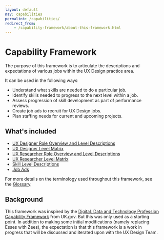 ```yaml
---
layout: default
nav: capabilities
permalink: /capabilities/
redirect_from:
    - /capability-framework/about-this-framework.html
---
```


# Capability Framework

The purpose of this framework is to articulate the descriptions and expectations of various jobs within the UX Design practice area.

It can be used in the following ways:
- Understand what skills are needed to do a particular job.
- Identify skills needed to progress to the next level within a job.
- Assess progression of skill development as part of performance reviews.
- Create job ads to recruit for UX Design jobs.
- Plan staffing needs for current and upcoming projects.

## What's included
- [UX Designer Role Overview and Level Descriptions](ux-designer-role-overview)
- [UX Designer Level Matrix](ux-designer-level-matrix)
- [UX Researcher Role Overview and Level Descriptions](ux-researcher-role-overview)
- [UX Researcher Level Matrix](ux-researcher-level-matrix)
- [Skill Level Descriptions](skill-levels)
- [Job Ads](job-ads)

For more details on the terminology used throughout this framework, see the [Glossary](glossary).

## Background
This framework was inspired by the [Digital, Data and Technology Profession Capability Framework](https://www.gov.uk/government/collections/digital-data-and-technology-profession-capability-framework) from UK.gov. But this was only used as a starting point. In addition to making some initial modifications (namely replacing Esses with Zees), the expectation is that this framework is a work in progress that will be discussed and iterated upon with the UX Design Team.
